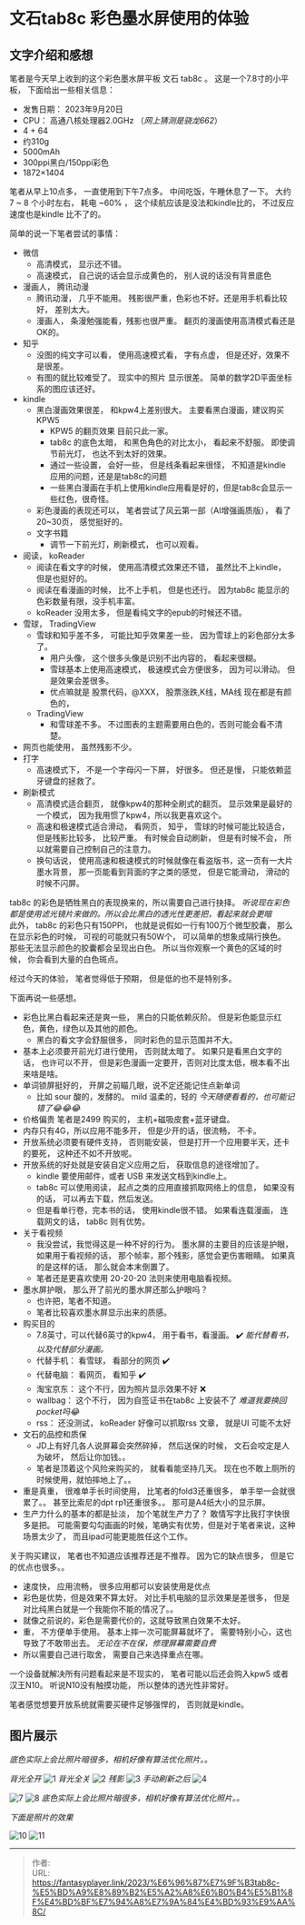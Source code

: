 # 文石tab8c   彩色墨水屏使用的体验


## 文字介绍和感想

笔者是今天早上收到的这个彩色墨水屏平板 文石 tab8c 。  这是一个7.8寸的小平板， 下面给出一些相关信息：
- 发售日期：  2023年9月20日
- CPU： 高通八核处理器2.0GHz  （*网上猜测是骁龙662*）
- 4 + 64 
- 约310g
- 5000mAh
- 300ppi黑白/150ppi彩色
- 1872×1404


笔者从早上10点多， 一直使用到下午7点多。  中间吃饭，午睡休息了一下。 大约7 ~ 8 个小时左右， 耗电 ~60% ， 这个续航应该是没法和kindle比的， 不过反应速度也是kindle 比不了的。


简单的说一下笔者尝试的事情： 
- 微信
  - 高清模式， 显示还不错。 
  - 高速模式， 自己说的话会显示成黄色的， 别人说的话没有背景底色
- 漫画人， 腾讯动漫
  - 腾讯动漫， 几乎不能用。   残影很严重，色彩也不好。还是用手机看比较好， 差别太大。 
  - 漫画人，  条漫勉强能看，残影也很严重。 翻页的漫画使用高清模式看还是OK的。
- 知乎
  - 没图的纯文字可以看，  使用高速模式看， 字有点虚， 但是还好，效果不是很差。 
  - 有图的就比较难受了。  现实中的照片 显示很差。 简单的数学2D平面坐标系的图应该还好。
- kindle
  - 黑白漫画效果很差， 和kpw4上差别很大。  主要看黑白漫画，建议购买KPW5
    - KPW5 的翻页效果 目前只此一家。
    - tab8c 的底色太暗， 和黑色角色的对比太小， 看起来不舒服。  即使调节前光灯， 也达不到太好的效果。 
    - 通过一些设置， 会好一些， 但是线条看起来很怪， 不知道是kindle 应用的问题，还是是tab8c的问题 
    - 一些黑白漫画在手机上使用kindle应用看是好的，但是tab8c会显示一些红色，很奇怪。
  - 彩色漫画的表现还可以， 笔者尝试了风云第一部（AI增强画质版）， 看了20~30页， 感觉挺好的。
  - 文字书籍
    - 调节一下前光灯，刷新模式， 也可以观看。 
- 阅读， koReader
  - 阅读在看文字的时候， 使用高清模式效果还不错， 虽然比不上kindle， 但是也挺好的。
  - 阅读在看漫画的时候， 比不上手机， 但是也还行。   因为tab8c 能显示的色彩数量有限，没手机丰富。
  - koReader 没用太多， 但是看纯文字的epub的时候还不错。 
- 雪球， TradingView
  - 雪球和知乎差不多， 可能比知乎效果差一些， 因为雪球上的彩色部分太多了。 
    - 用户头像， 这个很多头像是识别不出内容的， 看起来很糊。
    - 雪球基本上使用高速模式， 极速模式会方便很多， 因为可以滑动。 但是效果会差很多。
    - 优点嘛就是 股票代码，@XXX， 股票涨跌,K线，MA线 现在都是有颜色的，
  - TradingView
    - 和雪球差不多。  不过图表的主题需要用白色的，否则可能会看不清楚。 
- 网页也能使用， 虽然残影不少。 
- 打字
  - 高速模式下， 不是一个字母闪一下屏， 好很多。 但还是慢， 只能依赖蓝牙键盘的拯救了。 
- 刷新模式
  - 高清模式适合翻页， 就像kpw4的那种全刷式的翻页。 显示效果是最好的一个模式， 因为我用惯了kpw4，所以我更喜欢这个。
  - 高速和极速模式适合滑动， 看网页， 知乎， 雪球的时候可能比较适合， 但是残影比较多， 比较严重。 有时候会自动刷新， 但是有时候不会， 所以就需要自己控制自己的注意力。
  - 换句话说， 使用高速和极速模式的时候就像在看盗版书，这一页有一大片墨水背景， 那一页能看到背面的字之类的感觉， 但是它能滑动， 滑动的时候不闪屏。



tab8c 的彩色是牺牲黑白的表现换来的，所以需要自己进行抉择。 *听说现在彩色都是使用滤光镜片来做的。所以会比黑白的透光性更差把，看起来就会更暗*  
此外， tab8c 的彩色只有150PPI， 也就是说假如一行有100万个微型胶囊， 那么在显示彩色的时候， 可视的可能就只有50W个， 可以简单的想象成隔行换色。  那些无法显示颜色的胶囊都会呈现出白色。 所以当你观察一个黄色的区域的时候， 你会看到大量的白色斑点。

经过今天的体验， 笔者觉得低于预期， 但是低的也不是特别多。   

下面再说一些感想。 
- 彩色比黑白看起来还是爽一些，  黑白的只能依赖灰阶。  但是彩色能显示红色，黄色，绿色以及其他的颜色。
  - 黑白的看文字会舒服很多，  同时彩色的显示范围并不大。  
- 基本上必须要开前光灯进行使用， 否则就太暗了。  如果只是看黑白文字的话， 也许可以不开， 但是彩色漫画一定要开，否则对比度太低，根本看不出来啥是啥。
- 单词锁屏挺好的，  开屏之前瞄几眼，说不定还能记住点新单词
  - 比如 sour 酸的，发酵的。    mild 温柔的，轻的   *今天随便看看的，也可能记错了😂😂😂*  
- 价格偏贵  笔者是2499 购买的， 主机+磁吸皮套+蓝牙键盘。
- 内存只有4G，所以应用不能多开， 但是少开的话，很流畅， 不卡。
- 开放系统必须要有硬件支持， 否则能安装， 但是打开一个应用要半天，还卡的要死， 这种还不如不开放呢。 
- 开放系统的好处就是安装自定义应用之后， 获取信息的途径增加了。 
  - kindle 要使用邮件，或者 USB 来发送文档到kindle上。 
  - tab8c 可以使用阅读， 起点之类的应用直接抓取网络上的信息， 如果没有的话， 可以再去下载，然后发送。 
  - 但是看单行卷，完本书的话， 使用kindle很不错。 如果看连载漫画， 连载网文的话， tab8c 则有优势。 
- 关于看视频
  - 我没尝试，我觉得这是一种不好的行为。  墨水屏的主要目的应该是护眼， 如果用于看视频的话， 那个帧率，那个残影，感觉会更伤害眼睛。 如果真的是这样的话， 那么就会本末倒置了。  
  - 笔者还是更喜欢使用 20-20-20 法则来使用电脑看视频。
- 墨水屏护眼， 那么开了前光的墨水屏还那么护眼吗？ 
  - 也许把，笔者不知道。 
  - 笔者比较喜欢墨水屏显示出来的质感。 
- 购买目的
  - 7.8英寸，可以代替6英寸的kpw4， 用于看书，看漫画。 ✔️    *能代替看书， 以及代替部分漫画。*
  - 代替手机： 看雪球， 看部分的网页       ✔️
  - 代替电脑： 看网页， 看知乎        ✔️
  - 淘宝京东：     这个不行，因为照片显示效果不好 ❌
  - wallbag：    这个不行， 因为自签证书在tab8c 上安装不了     *难道我要换回pocket吗:joy:*
  - rss：    还没测试， koReader 好像可以抓取rss 文章， 就是UI 可能不太好
- 文石的品控和质保
  - JD上有好几各人说屏幕会突然碎掉， 然后送保的时候， 文石会咬定是人为破坏， 然后让你加钱。。 
  - 笔者是顶着这个风险来购买的， 就看看能坚持几天。    现在也不敢上厕所的时候使用，就怕摔地上了。。
- 重是真重， 很难单手长时间使用， 比笔者的fold3还重很多， 单手举一会就很累了。。  甚至比索尼的dpt rp1还重很多。。 那可是A4纸大小的显示屏。
- 生产力什么的基本的都是扯淡， 加个笔就生产力了？  敢情写字比我打字快很多是把。  可能需要勾勾画画的时候，笔确实有优势，但是对于笔者来说，这种场景太少了， 而且ipad可能更能胜任这个工作。

关于购买建议， 笔者也不知道应该推荐还是不推荐。 因为它的缺点很多， 但是它的优点也很多。。   
- 速度快， 应用流畅， 很多应用都可以安装使用是优点
- 彩色是优势，但是效果不算太好。 对比手机电脑的显示效果是差很多， 但是对比纯黑白就是一个我能你不能的情况了。。
- 就像之前说的，彩色是需要代价的，这就导致黑白效果不太好。
- 重， 不方便单手使用。 基本上摔一次可能屏幕就坏了， 需要特别小心，这也导致了不敢带出去。 *无论在不在保，修理屏幕需要自费*  
- 所以需要自己进行取舍， 需要自己来选择重点在哪。

一个设备就解决所有问题看起来是不现实的，  笔者可能以后还会购入kpw5 或者汉王N10。  听说N10没有触摸功能， 所以整体的透光性非常好。

笔者感觉想要开放系统就需要买硬件足够强悍的， 否则就是kindle。


## 图片展示

*底色实际上会比照片暗很多，相机好像有算法优化照片。。*  

*背光全开*
![1](/img/post/tab8c/1.jpg)
*背光全关*
![2](/img/post/tab8c/2.jpg)
*残影*
![3](/img/post/tab8c/3.jpg)
*手动刷新之后*
![4](/img/post/tab8c/4.jpg)
<!-- ![5](/img/post/tab8c/5.jpg)
![6](/img/post/tab8c/6.jpg) -->
![7](/img/post/tab8c/7.jpg)
![8](/img/post/tab8c/8.jpg)
*底色实际上会比照片暗很多，相机好像有算法优化照片。。*

*下面是照片的效果*
<!-- ![9](/img/post/tab8c/9.jpg) -->
![10](/img/post/tab8c/10.jpg)
![11](/img/post/tab8c/11.jpg)



---

> 作者: <no value>  
> URL: https://fantasyplayer.link/2023/%E6%96%87%E7%9F%B3tab8c-%E5%BD%A9%E8%89%B2%E5%A2%A8%E6%B0%B4%E5%B1%8F%E4%BD%BF%E7%94%A8%E7%9A%84%E4%BD%93%E9%AA%8C/  

